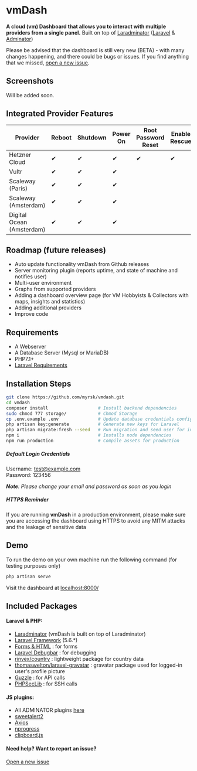# vmDash
**A cloud (vm) Dashboard that allows you to interact with multiple providers from a single panel.** 
Built on top of [Laradminator](https://github.com/kossa/laradminator) ([Laravel](https://laravel.com) & [Adminator](https://github.com/puikinsh/Adminator-admin-dashboard))

Please be advised that the dashboard is still very new (BETA) - with many changes happening, and there could be bugs or issues. If you find anything that we missed, [open a new issue](https://github.com/myrsk/vmdash/issues).

## Screenshots
Will be added soon.

## Integrated Provider Features
|Provider|Reboot|Shutdown|Power On|Root Password Reset|Enable Rescue|Disable Rescue|Reinstall OS|Attach ISO|Remove ISO|VNC Console|
|-|-|-|-|-|-|-|-|-|-|-|
|Hetzner Cloud|✔|✔|✔|✔|✔|✔|✔|✔|✔| |
|Vultr|✔|✔|✔| | | |✔|✔|✔|✔|
|Scaleway (Paris)|✔|✔|✔| | | | | | | |
|Scaleway (Amsterdam)|✔|✔|✔| | | | | | | |
|Digital Ocean (Amsterdam)|✔|✔|✔| | | |✔| | | |

## Roadmap (future releases)
- Auto update functionality vmDash from Github releases
- Server monitoring plugin (reports uptime, and state of machine and notifies user)
- Multi-user environment
- Graphs from supported providers
- Adding a dashboard overview page (for VM Hobbyists & Collectors with maps, insights and statistics)
- Adding additional providers
- Improve code

## Requirements
- A Webserver
- A Database Server (Mysql or MariaDB)
- PHP7.1+
- [Laravel Requirements](https://laravel.com/docs/5.6/installation#server-requirements)

## Installation Steps
```bash
git clone https://github.com/myrsk/vmdash.git
cd vmdash 
composer install                   # Install backend dependencies
sudo chmod 777 storage/            # Chmod Storage
cp .env.example .env               # Update database credentials configuration
php artisan key:generate           # Generate new keys for Laravel
php artisan migrate:fresh --seed   # Run migration and seed user for initial login
npm i                              # Installs node dependencies
npm run production                 # Compile assets for production
```
##### Default Login Credentials
Username: test@example.com      
Password: 123456

_**Note**: Please change your email and password as soon as you login_

##### HTTPS Reminder
If you are running **vmDash** in a production environment, please make sure you are accessing the dashboard using HTTPS to avoid any MITM attacks and the leakage of sensitive data

## Demo
To run the demo on your own machine run the following command (for testing purposes only)
```bash
php artisan serve
```
Visit the dashboard at [localhost:8000/](http://localhost:8000/) 

## Included Packages
#### Laravel & PHP:

* [Laradminator](https://github.com/kossa/laradminator) (vmDash is built on top of Laradminator)
* [Laravel Framework](https://github.com/laravel/laravel/) (5.6.*)
* [Forms & HTML](https://github.com/laravelcollective/html) : for forms
* [Laravel Debugbar](https://github.com/barryvdh/laravel-debugbar) : for debugging
* [rinvex/country](https://github.com/rinvex/country) : lightweight package for country data
* [thomaswelton/laravel-gravatar](https://github.com/thomaswelton/laravel-gravatar) : gravatar package used for logged-in user's profile picture
* [Guzzle](https://github.com/guzzle/guzzle) : for API calls
* [PHPSecLib](https://github.com/phpseclib/phpseclib) : for SSH calls

#### JS plugins:

* All ADMINATOR plugins [here](https://github.com/puikinsh/Adminator-admin-dashboard#built-with)
* [sweetalert2](https://github.com/limonte/sweetalert2)
* [Axios](https://github.com/mzabriskie/axios)
* [nprogress](https://github.com/rstacruz/nprogress)
* [clipboard.js](https://github.com/zenorocha/clipboard.js/)


#### Need help? Want to report an issue?
[Open a new issue](https://github.com/myrsk/vmdash/issues) 
